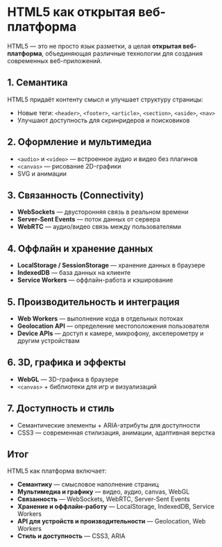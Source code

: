 # HTML5 как открытая веб-платформа

HTML5 — это не просто язык разметки, а целая **открытая веб-платформа**, объединяющая различные технологии для создания современных веб-приложений.

## 1. Семантика

HTML5 придаёт контенту смысл и улучшает структуру страницы:

- Новые теги: `<header>`, `<footer>`, `<article>`, `<section>`, `<aside>`, `<nav>`
- Улучшают доступность для скринридеров и поисковиков

## 2. Оформление и мультимедиа

- `<audio>` и `<video>` — встроенное аудио и видео без плагинов
- `<canvas>` — рисование 2D-графики
- SVG и анимации

## 3. Связанность (Connectivity)

- **WebSockets** — двусторонняя связь в реальном времени
- **Server-Sent Events** — поток данных от сервера
- **WebRTC** — аудио/видео связь между пользователями

## 4. Оффлайн и хранение данных

- **LocalStorage / SessionStorage** — хранение данных в браузере
- **IndexedDB** — база данных на клиенте
- **Service Workers** — оффлайн-работа и кэширование

## 5. Производительность и интеграция

- **Web Workers** — выполнение кода в отдельных потоках
- **Geolocation API** — определение местоположения пользователя
- **Device APIs** — доступ к камере, микрофону, акселерометру и другим устройствам

## 6. 3D, графика и эффекты

- **WebGL** — 3D-графика в браузере
- `<canvas>` + библиотеки для игр и визуализаций

## 7. Доступность и стиль

- Семантические элементы + ARIA-атрибуты для доступности
- CSS3 — современная стилизация, анимации, адаптивная верстка

## Итог

HTML5 как платформа включает:

- **Семантику** — смысловое наполнение страниц
- **Мультимедиа и графику** — видео, аудио, canvas, WebGL
- **Связанность** — WebSockets, WebRTC, Server-Sent Events
- **Хранение и оффлайн-работу** — LocalStorage, IndexedDB, Service Workers
- **API для устройств и производительности** — Geolocation, Web Workers
- **Стиль и доступность** — CSS3, ARIA